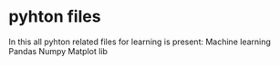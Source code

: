 # pyhton files 

In this all pyhton related files for learning is present:
Machine learning 
Pandas
Numpy
Matplot lib
